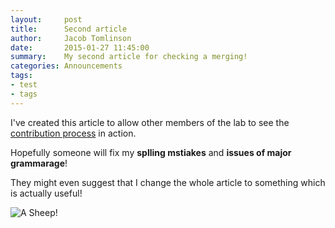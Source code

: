 ```yaml
---
layout:     post
title:      Second article
author:     Jacob Tomlinson
date:       2015-01-27 11:45:00
summary:    My second article for checking a merging!
categories: Announcements
tags:
- test
- tags
---
```


I've created this article to allow other members of the lab to see the [contribution process](https://github.com/met-office-lab/Lab-Info/wiki/Jekyll-Contributing) in action.

Hopefully someone will fix my __splling mstiakes__ and __issues of major grammarage__!

They might even suggest that I change the whole article to something which is actually useful!

![A Sheep!](http://upload.wikimedia.org/wikipedia/commons/c/c4/Lleyn_sheep.jpg)
